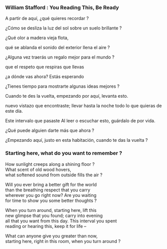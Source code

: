 
### William Stafford : You Reading This, Be Ready

A partir de aquí, ¿qué quieres recordar ?

¿Cómo se desliza la luz del sol sobre un suelo brillante ?

¿Qué olor a madera vieja flota,

qué se ablanda el sonido del exterior llena el aire ?

¿Alguna vez traerás un regalo mejor para el mundo ?

que el respeto que respiras que llevas

¿a dónde vas ahora? Estás esperando

¿Tienes tiempo para mostrarte algunas ideas mejores ?

Cuando te des la vuelta, empezando por aquí, levanta esto.

nuevo vistazo que encontraste; llevar hasta la noche todo lo que quieras de este día.

Este intervalo que pasaste Al leer o escuchar esto, guárdalo de por vida.

¿Qué puede alguien darte más que ahora ?

¿Empezando aquí, justo en esta habitación, cuando te das la vuelta ?

### Starting here, what do you want to remember ?

How sunlight creeps along a shining floor ?  
What scent of old wood hovers,   
what softened sound from outside fills the air ?

Will you ever bring a better gift for the world  
than the breathing respect that you carry  
wherever you go right now? Are you waiting  
for time to show you some better thoughts ?

When you turn around, starting here, lift this  
new glimpse that you found; carry into evening  
all that you want from this day. This interval you spent  
reading or hearing this, keep it for life –

What can anyone give you greater than now,  
starting here, right in this room, when you turn around ?
